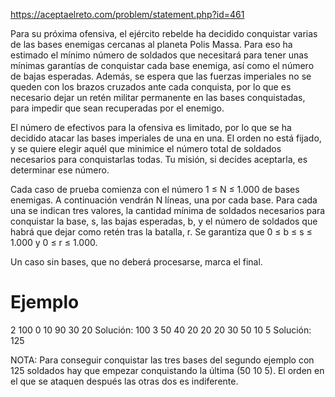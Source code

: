 https://aceptaelreto.com/problem/statement.php?id=461

Para su próxima ofensiva, el ejército rebelde ha decidido conquistar varias de las bases enemigas cercanas al planeta Polis Massa. Para eso ha estimado el mínimo número de soldados que necesitará para tener unas mínimas garantías de conquistar cada base enemiga, así como el número de bajas esperadas. Además, se espera que las fuerzas imperiales no se queden con los brazos cruzados ante cada conquista, por lo que es necesario dejar un retén militar permanente en las bases conquistadas, para impedir que sean recuperadas por el enemigo.

El número de efectivos para la ofensiva es limitado, por lo que se ha decidido atacar las bases imperiales de una en una. El orden no está fijado, y se quiere elegir aquél que minimice el número total de soldados necesarios para conquistarlas todas. Tu misión, si decides aceptarla, es determinar ese número.

Cada caso de prueba comienza con el número 1 ≤ N ≤ 1.000 de bases enemigas. A continuación vendrán N líneas, una por cada base. Para cada una se indican tres valores, la cantidad mínima de soldados necesarios para conquistar la base, s, las bajas esperadas, b, y el número de soldados que habrá que dejar como retén tras la batalla, r. Se garantiza que 0 ≤ b ≤ s ≤ 1.000 y 0 ≤ r ≤ 1.000.

Un caso sin bases, que no deberá procesarse, marca el final.

# Ejemplo
2
100 0 10
90 30 20
Solución: 100
3
50 40 20
20 20 30
50 10 5
Solución: 125

NOTA: Para conseguir conquistar las tres bases del segundo ejemplo con 125 soldados hay que empezar conquistando la última (50 10 5). El orden en el que se ataquen después las otras dos es indiferente.
